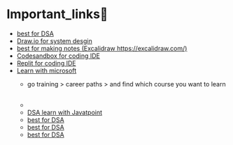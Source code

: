 # Important_links🔗
<ul>
  <li><a href="https://visualgo.net/">best for DSA</a><br></li>
  
  <li><a href="https://app.diagrams.net/">Draw.io for system desgin</a><br></li>
  
  <li><a href="https://excalidraw.com/"> best for making notes (Excalidraw https://excalidraw.com/)</a></li>
  
  <li><a href="https://codesandbox.io/">Codesandbox for coding IDE</a></li>
  
  <li><a href="https://replit.com/">Replit for coding IDE</a></li>
  
  <li><a href="https://learn.microsoft.com/en-in/training/">Learn with microsoft</a></li>
  
* go training > career paths > and find which course you want to learn <br><br>
* 
  <li> <a href="https://www.javatpoint.com/data-structure-tutorial">DSA learn with Javatpoint</a></li>
  
  <li><a href="https://visualgo.net/">best for DSA</a><br></li>
  
  <li><a href="https://visualgo.net/">best for DSA</a><br></li>
  
  <li><a href="https://visualgo.net/">best for DSA</a><br></li>
  
</ul>

